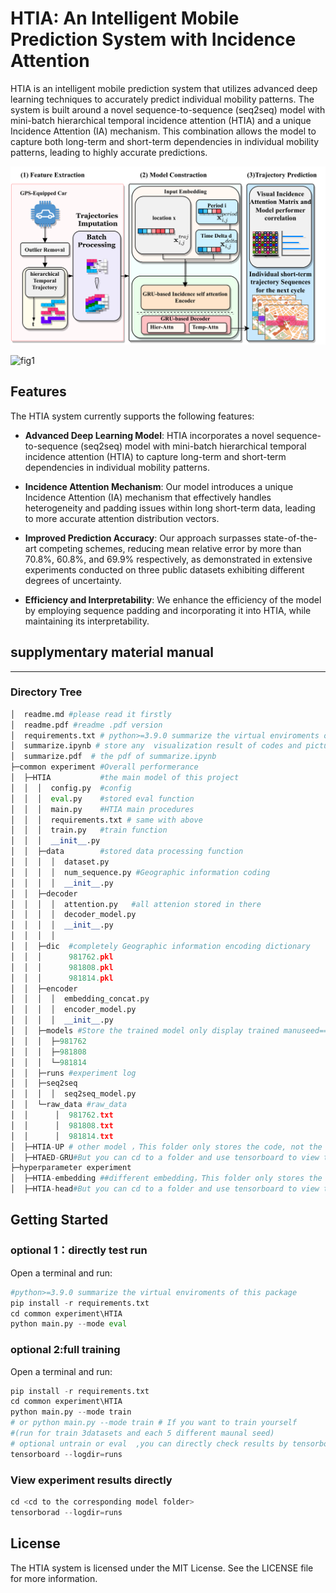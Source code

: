 # HTIA: An Intelligent Mobile Prediction System with Incidence Attention

HTIA is an intelligent mobile prediction system that utilizes advanced deep learning techniques to accurately predict individual mobility patterns. The system is built around a novel sequence-to-sequence (seq2seq) model with mini-batch hierarchical temporal incidence attention (HTIA) and a unique Incidence Attention (IA) mechanism. This combination allows the model to capture both long-term and short-term dependencies in individual mobility patterns, leading to highly accurate predictions. 

![fig1](https://github.com/nmhjklnm/HTIA-mobile-predict/blob/main/assets/framework.png)

![fig1](https://github.com/nmhjklnm/HTIA-mobile-predict/blob/main/assets/model.png)

## Features

The HTIA system currently supports the following features:

- **Advanced Deep Learning Model**: HTIA incorporates a novel sequence-to-sequence (seq2seq) model with mini-batch hierarchical temporal incidence attention (HTIA) to capture long-term and short-term dependencies in individual mobility patterns.

- **Incidence Attention Mechanism**: Our model introduces a unique Incidence Attention (IA) mechanism that effectively handles heterogeneity and padding issues within long short-term data, leading to more accurate attention distribution vectors.

- **Improved Prediction Accuracy**: Our approach surpasses state-of-the-art competing schemes, reducing mean relative error by more than 70.8%, 60.8%, and 69.9% respectively, as demonstrated in extensive experiments conducted on three public datasets exhibiting different degrees of uncertainty.

- **Efficiency and Interpretability**: We enhance the efficiency of the model by employing sequence padding and incorporating it into HTIA, while maintaining its interpretability.
## supplymentary material  manual

---

### Directory Tree

```python
│  readme.md #please read it firstly
│  readme.pdf #readme .pdf version
│  requirements.txt # python>=3.9.0 summarize the virtual enviroments of this package
│  summarize.ipynb # store any  visualization result of codes and picture 
│  summarize.pdf  # the pdf of summarize.ipynb
├─common experiment #Overall performerance
│  ├─HTIA           #the main model of this project
│  │  │  config.py  #config 
│  │  │  eval.py    #stored eval function
│  │  │  main.py    #HTIA main procedures
│  │  │  requirements.txt # same with above
│  │  │  train.py   #train function
│  │  │  __init__.py
│  │  ├─data        #stored data processing function
│  │  │  │  dataset.py
│  │  │  │  num_sequence.py #Geographic information coding
│  │  │  │  __init__.py
│  │  ├─decoder
│  │  │  │  attention.py   #all attenion stored in there
│  │  │  │  decoder_model.py
│  │  │  │  __init__.py
│  │  │  │  
│  │  ├─dic  #completely Geographic information encoding dictionary 
│  │  │      981762.pkl
│  │  │      981808.pkl
│  │  │      981814.pkl
│  │  ├─encoder 
│  │  │  │  embedding_concat.py
│  │  │  │  encoder_model.py
│  │  │  │  __init__.py
│  │  ├─models #Store the trained model only display trained manuseed==2
│  │  │  ├─981762   
│  │  │  ├─981808
│  │  │  └─981814    
│  │  ├─runs #experiment log
│  │  ├─seq2seq
│  │  │  │  seq2seq_model.py 
│  │  └─raw_data #raw_data
│  │      │  981762.txt
│  │      │  981808.txt
│  │      │  981814.txt    
│  ├─HTIA-UP # other model ，This folder only stores the code, not the trained model
│  ├─HTAED-GRU#But you can cd to a folder and use tensorboard to view the results
├─hyperparameter experiment 
│  ├─HTIA-embedding ##different embedding，This folder only stores the code
│  ├─HTIA-head#But you can cd to a folder and use tensorboard to view the results
```

## Getting Started

### optional 1：directly test run

Open a terminal and run:

```python
#python>=3.9.0 summarize the virtual enviroments of this package
pip install -r requirements.txt
cd common experiment\HTIA
python main.py --mode eval
```



### optional 2:full training

Open a terminal and run:

```python
pip install -r requirements.txt
cd common experiment\HTIA
python main.py --mode train
# or python main.py --mode train # If you want to train yourself 
#(run for train 3datasets and each 5 different maunal seed)
# optional untrain or eval  ,you can directly check results by tensorborad 
tensorboard --logdir=runs
```

### View experiment results directly

```python
cd <cd to the corresponding model folder>
tensorborad --logdir=runs
```

## License 

The HTIA system is licensed under the MIT License. See the LICENSE file for more information.

